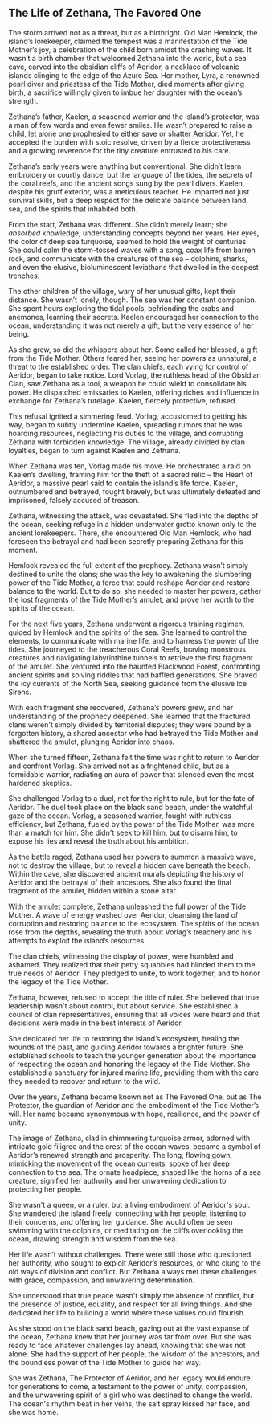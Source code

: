 ## The Life of Zethana, The Favored One

The storm arrived not as a threat, but as a birthright. Old Man Hemlock, the island’s lorekeeper, claimed the tempest was a manifestation of the Tide Mother’s joy, a celebration of the child born amidst the crashing waves. It wasn’t a birth chamber that welcomed Zethana into the world, but a sea cave, carved into the obsidian cliffs of Aeridor, a necklace of volcanic islands clinging to the edge of the Azure Sea. Her mother, Lyra, a renowned pearl diver and priestess of the Tide Mother, died moments after giving birth, a sacrifice willingly given to imbue her daughter with the ocean’s strength. 

Zethana’s father, Kaelen, a seasoned warrior and the island’s protector, was a man of few words and even fewer smiles. He wasn’t prepared to raise a child, let alone one prophesied to either save or shatter Aeridor. Yet, he accepted the burden with stoic resolve, driven by a fierce protectiveness and a growing reverence for the tiny creature entrusted to his care.

Zethana’s early years were anything but conventional. She didn’t learn embroidery or courtly dance, but the language of the tides, the secrets of the coral reefs, and the ancient songs sung by the pearl divers. Kaelen, despite his gruff exterior, was a meticulous teacher. He imparted not just survival skills, but a deep respect for the delicate balance between land, sea, and the spirits that inhabited both. 

From the start, Zethana was different. She didn’t merely learn; she *absorbed* knowledge, understanding concepts beyond her years. Her eyes, the color of deep sea turquoise, seemed to hold the weight of centuries. She could calm the storm-tossed waves with a song, coax life from barren rock, and communicate with the creatures of the sea – dolphins, sharks, and even the elusive, bioluminescent leviathans that dwelled in the deepest trenches. 

The other children of the village, wary of her unusual gifts, kept their distance. She wasn’t lonely, though. The sea was her constant companion. She spent hours exploring the tidal pools, befriending the crabs and anemones, learning their secrets. Kaelen encouraged her connection to the ocean, understanding it was not merely a gift, but the very essence of her being.

As she grew, so did the whispers about her. Some called her blessed, a gift from the Tide Mother. Others feared her, seeing her powers as unnatural, a threat to the established order. The clan chiefs, each vying for control of Aeridor, began to take notice. Lord Vorlag, the ruthless head of the Obsidian Clan, saw Zethana as a tool, a weapon he could wield to consolidate his power. He dispatched emissaries to Kaelen, offering riches and influence in exchange for Zethana’s tutelage. Kaelen, fiercely protective, refused. 

This refusal ignited a simmering feud. Vorlag, accustomed to getting his way, began to subtly undermine Kaelen, spreading rumors that he was hoarding resources, neglecting his duties to the village, and corrupting Zethana with forbidden knowledge. The village, already divided by clan loyalties, began to turn against Kaelen and Zethana. 

When Zethana was ten, Vorlag made his move. He orchestrated a raid on Kaelen’s dwelling, framing him for the theft of a sacred relic – the Heart of Aeridor, a massive pearl said to contain the island’s life force. Kaelen, outnumbered and betrayed, fought bravely, but was ultimately defeated and imprisoned, falsely accused of treason.

Zethana, witnessing the attack, was devastated. She fled into the depths of the ocean, seeking refuge in a hidden underwater grotto known only to the ancient lorekeepers. There, she encountered Old Man Hemlock, who had foreseen the betrayal and had been secretly preparing Zethana for this moment.

Hemlock revealed the full extent of the prophecy. Zethana wasn’t simply destined to unite the clans; she was the key to awakening the slumbering power of the Tide Mother, a force that could reshape Aeridor and restore balance to the world. But to do so, she needed to master her powers, gather the lost fragments of the Tide Mother’s amulet, and prove her worth to the spirits of the ocean. 

For the next five years, Zethana underwent a rigorous training regimen, guided by Hemlock and the spirits of the sea. She learned to control the elements, to communicate with marine life, and to harness the power of the tides. She journeyed to the treacherous Coral Reefs, braving monstrous creatures and navigating labyrinthine tunnels to retrieve the first fragment of the amulet. She ventured into the haunted Blackwood Forest, confronting ancient spirits and solving riddles that had baffled generations. She braved the icy currents of the North Sea, seeking guidance from the elusive Ice Sirens.

With each fragment she recovered, Zethana’s powers grew, and her understanding of the prophecy deepened. She learned that the fractured clans weren't simply divided by territorial disputes; they were bound by a forgotten history, a shared ancestor who had betrayed the Tide Mother and shattered the amulet, plunging Aeridor into chaos. 

When she turned fifteen, Zethana felt the time was right to return to Aeridor and confront Vorlag. She arrived not as a frightened child, but as a formidable warrior, radiating an aura of power that silenced even the most hardened skeptics. 

She challenged Vorlag to a duel, not for the right to rule, but for the fate of Aeridor. The duel took place on the black sand beach, under the watchful gaze of the ocean. Vorlag, a seasoned warrior, fought with ruthless efficiency, but Zethana, fueled by the power of the Tide Mother, was more than a match for him. She didn't seek to kill him, but to disarm him, to expose his lies and reveal the truth about his ambition. 

As the battle raged, Zethana used her powers to summon a massive wave, not to destroy the village, but to reveal a hidden cave beneath the beach. Within the cave, she discovered ancient murals depicting the history of Aeridor and the betrayal of their ancestors. She also found the final fragment of the amulet, hidden within a stone altar.

With the amulet complete, Zethana unleashed the full power of the Tide Mother. A wave of energy washed over Aeridor, cleansing the land of corruption and restoring balance to the ecosystem. The spirits of the ocean rose from the depths, revealing the truth about Vorlag’s treachery and his attempts to exploit the island’s resources.

The clan chiefs, witnessing the display of power, were humbled and ashamed. They realized that their petty squabbles had blinded them to the true needs of Aeridor. They pledged to unite, to work together, and to honor the legacy of the Tide Mother.

Zethana, however, refused to accept the title of ruler. She believed that true leadership wasn't about control, but about service. She established a council of clan representatives, ensuring that all voices were heard and that decisions were made in the best interests of Aeridor. 

She dedicated her life to restoring the island’s ecosystem, healing the wounds of the past, and guiding Aeridor towards a brighter future. She established schools to teach the younger generation about the importance of respecting the ocean and honoring the legacy of the Tide Mother. She established a sanctuary for injured marine life, providing them with the care they needed to recover and return to the wild.

Over the years, Zethana became known not as The Favored One, but as The Protector, the guardian of Aeridor and the embodiment of the Tide Mother’s will. Her name became synonymous with hope, resilience, and the power of unity.

The image of Zethana, clad in shimmering turquoise armor, adorned with intricate gold filigree and the crest of the ocean waves, became a symbol of Aeridor’s renewed strength and prosperity. The long, flowing gown, mimicking the movement of the ocean currents, spoke of her deep connection to the sea. The ornate headpiece, shaped like the horns of a sea creature, signified her authority and her unwavering dedication to protecting her people.

She wasn't a queen, or a ruler, but a living embodiment of Aeridor's soul. She wandered the island freely, connecting with her people, listening to their concerns, and offering her guidance. She would often be seen swimming with the dolphins, or meditating on the cliffs overlooking the ocean, drawing strength and wisdom from the sea.

Her life wasn’t without challenges. There were still those who questioned her authority, who sought to exploit Aeridor’s resources, or who clung to the old ways of division and conflict. But Zethana always met these challenges with grace, compassion, and unwavering determination. 

She understood that true peace wasn't simply the absence of conflict, but the presence of justice, equality, and respect for all living things. And she dedicated her life to building a world where these values could flourish.

As she stood on the black sand beach, gazing out at the vast expanse of the ocean, Zethana knew that her journey was far from over. But she was ready to face whatever challenges lay ahead, knowing that she was not alone. She had the support of her people, the wisdom of the ancestors, and the boundless power of the Tide Mother to guide her way. 

She was Zethana, The Protector of Aeridor, and her legacy would endure for generations to come, a testament to the power of unity, compassion, and the unwavering spirit of a girl who was destined to change the world. The ocean's rhythm beat in her veins, the salt spray kissed her face, and she was home.

